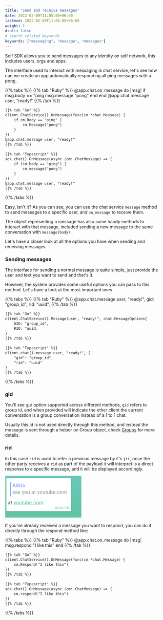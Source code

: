 ```yaml
---
title: "Send and receive messages"
date: 2022-02-09T11:05:05+06:00
lastmod: 2022-02-09T11:05:05+06:00
weight: 1
draft: false
# search related keywords
keywords: ["messaging", "message", "messages"]
---
```


Self SDK allows you to send messages to any identity on self network, this includes users, orgs and apps.

The interface used to interact with messaging is chat service, let's see how can we create an app automatically responding all ping messages with a pong.

{{% tabs %}}
    {{% tab "Ruby" %}}
    @app.chat.on_message do |msg|
        if msg.body == "ping
            msg.message "pong"
        end
    end
    @app.chat.message user, "ready!"
    {{% /tab %}}

    {{% tab "Go" %}}
    client.ChatService().OnMessage(func(cm *chat.Message) {
        if cm.Body == "ping" {
            cm.Message("pong")
        }
    })
    @app.chat.message user, "ready!"
    {{% /tab %}}

    {{% tab "Typescript" %}}
    sdk.chat().OnMessage(async (cm: ChatMessage) => {
        if (cm.body == "ping") {
            cm.message("pong")
        }
    })
    @app.chat.message user, "ready!"
    {{% /tab %}}
{{% /tabs %}}

Easy, isn't it? As you can see, you can use the chat service `message` method to send messages to a specific user, and `on_message` to receive them. 

The object representing a message has also some handy methods to interact with that message, included sending a new message to the same conversation with `message(body)`.

Let's have a closer look at all the options you have when sending and receiving messages

### Sending messages

The interface for sending a normal message is quite simple, just provide the user and text you want to send and that's it. 

However, the system provides some useful options you can pass to this method. Let's have a look at the most important ones.

{{% tabs %}}
    {{% tab "Ruby" %}}
    @app.chat.message user, "ready!", gid: "group_id",
                                      rid: "uuid",
    {{% /tab %}}

    {{% tab "Go" %}}
    client.ChatService().Message(user, "ready!", chat.MessageOptions{
        GID: "group_id",
        RID: "uuid,
    }
    {{% /tab %}}

    {{% tab "Typescript" %}}
    client.chat().message user, "ready!", {
        "gid": "group_id",
        "rid": "uuid"
    }
    {{% /tab %}}
{{% /tabs %}}

### gid

You'll see `gid` option supported across different methods, `gid` refers to group id, and when provided will indicate the other client the current conversation is a group conversation instead of a 1 to 1 chat.

Usually this id is not used directly through this method, and instead the message is sent through a helper on Group object, check [Groups](/messaging/groups) for more details.

### rid

In this case `rid` is used to refer a previous message by it's `jti`, once the other party receives a `rid` as part of the payload it will interpret is a direct response to a specific message, and it will be displayed accordingly. 

![image example](rid.png "Message reply")

If you've already received a message you want to respond, you can do it directly through the respond method like:

{{% tabs %}}
    {{% tab "Ruby" %}}
    @app.chat.on_message do |msg|
        msg.respond "I like this"
    end
    {{% /tab %}}

    {{% tab "Go" %}}
    client.ChatService().OnMessage(func(cm *chat.Message) {
        cm.Respond("I like this")
    })
    {{% /tab %}}

    {{% tab "Typescript" %}}
    sdk.chat().OnMessage(async (cm: ChatMessage) => {
        cm.respond("I like this")
    })
    {{% /tab %}}
{{% /tabs %}}
